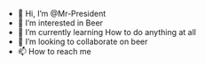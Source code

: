 - 👋 Hi, I’m @Mr-President
- 👀 I’m interested in Beer
- 🌱 I’m currently learning How to do anything at all
- 💞️ I’m looking to collaborate on beer
- 📫 How to reach me 

<!---
Mr-President/Mr-President is a ✨ special ✨ repository because its `README.md` (this file) appears on your GitHub profile.
You can click the Preview link to take a look at your changes.
--->

